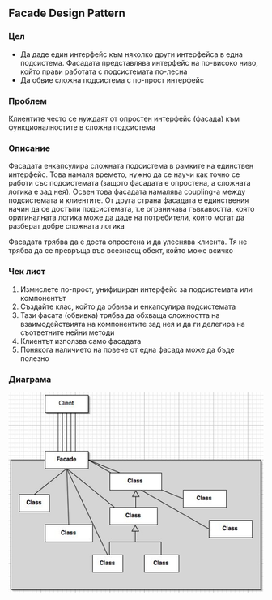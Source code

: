 ## Facade Design Pattern ##


### Цел ###

- Да даде един интерфейс към няколко други интерфейса в една подсистема. Фасадата представлява интерфейс на по-високо ниво, който прави работата с подсистемата по-лесна
- Да обвие сложна подсистема с по-прост интерфейс

### Проблем ###

Клиентите често се нуждаят от опростен интерфейс (фасада) към функционалностите в сложна подсистема

### Описание ###

Фасадата енкапсулира сложната подсистема в рамките на единствен интерфейс. Това намаля времето, нужно да се научи как точно се работи със подсистемата (защото фасадата е опростена, а сложната логика е зад нея). Освен това фасадата намалява coupling-а между подсистемата и клиентите. От друга страна фасадата е единствения начин да се достъпи подсистемата, т.е ограничава гъвкавостта, която оригиналната логика може да даде на потребители, които могат да разберат добре сложната логика

Фасадата трябва да е доста опростена и да улеснява клиента. Тя не трябва да се превръща във всезнаещ обект, който може всичко

### Чек лист ###

1. Измислете по-прост, унифициран интерфейс за подсистемата или компонентът
2. Създайте клас, който да обвива и енкапсулира подсистемата
3. Тази фасата (обвивка) трябва да обхваща сложността на взаимодействията на компонентите зад нея и да ги делегира на съответните нейни методи
4. Клиентът използва само фасадата
5. Понякога наличието на повече от една фасада може да бъде полезно


### Диаграма ###

![alt tag](diagrams/facade.jpg)

